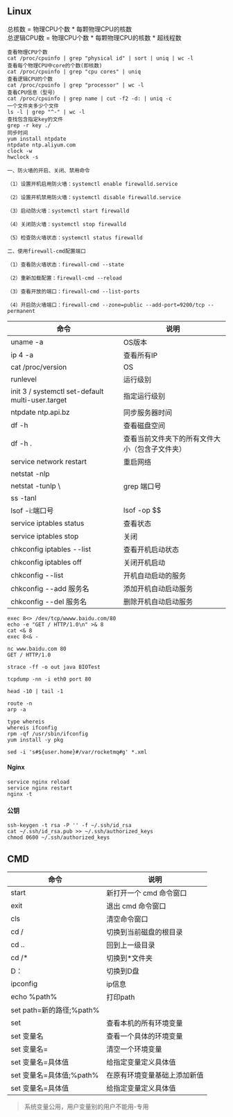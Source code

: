 ## Linux
总核数 = 物理CPU个数 * 每颗物理CPU的核数  
总逻辑CPU数 = 物理CPU个数 * 每颗物理CPU的核数 * 超线程数
```
查看物理CPU个数
cat /proc/cpuinfo | grep "physical id" | sort | uniq | wc -l
查看每个物理CPU中core的个数(即核数)
cat /proc/cpuinfo | grep "cpu cores" | uniq
查看逻辑CPU的个数
cat /proc/cpuinfo | grep "processor" | wc -l
查看CPU信息（型号）
cat /proc/cpuinfo | grep name | cut -f2 -d: | uniq -c
一个文件夹多少个文件
ls -l | grep "^-" | wc -l
查找包含指定key的文件
grep -r key ./
同步时间
yum install ntpdate
ntpdate ntp.aliyum.com
clock -w
hwclock -s

一、防火墙的开启、关闭、禁用命令

（1）设置开机启用防火墙：systemctl enable firewalld.service

（2）设置开机禁用防火墙：systemctl disable firewalld.service

（3）启动防火墙：systemctl start firewalld

（4）关闭防火墙：systemctl stop firewalld

（5）检查防火墙状态：systemctl status firewalld

二、使用firewall-cmd配置端口

（1）查看防火墙状态：firewall-cmd --state

（2）重新加载配置：firewall-cmd --reload

（3）查看开放的端口：firewall-cmd --list-ports

（4）开启防火墙端口：firewall-cmd --zone=public --add-port=9200/tcp --permanent
```

| 命令                                               | 说明                      |
|--------------------------------------------------|-------------------------|
| uname -a                                         | OS版本                    |
| ip 4 -a                                          | 查看所有IP                  |
| cat /proc/version                                | OS                      |
| runlevel                                         | 运行级别                    |
| init 3 / systemctl set-default multi-user.target | 指定运行级别                  |
| ntpdate ntp.api.bz                               | 同步服务器时间                 |
| df -h                                            | 查看磁盘空间                  |
| df -h .                                          | 查看当前文件夹下的所有文件大小（包含子文件夹） |
| service network restart                          | 重启网络                    |
| netstat -nlp                                     |                         |
| netstat -tunlp \                                 | grep 端口号                | |
| ss -tanl                                         |                         |
| lsof -i:端口号                                      | lsof -op $$             |
| service iptables status                          | 查看状态                    |
| service iptables stop                            | 关闭                      |
| chkconfig iptables --list                        | 查看开机启动状态                |
| chkconfig iptables off                           | 关闭开机启动                  |
| chkconfig --list                                 | 开机自动启动的服务               |
| chkconfig --add 服务名                              | 添加开机自动启动服务              |
| chkconfig --del 服务名                              | 删除开机自动启动服务              |

```
exec 8<> /dev/tcp/wwww.baidu.com/80
echo -e "GET / HTTP/1.0\n" >& 8
cat <& 8
exec 8<& -

nc www.baidu.com 80
GET / HTTP/1.0
    
strace -ff -o out java BIOTest

tcpdump -nn -i eth0 port 80

head -10 | tail -1

route -n
arp -a

type whereis
whereis ifconfig
rpm -qf /usr/sbin/ifconfig
yum install -y pkg

sed -i 's#${user.home}#/var/rocketmq#g' *.xml
```
#### Nginx
```
service nginx reload  
service nginx restart
nginx -t
```
#### 公钥
```
ssh-keygen -t rsa -P '' -f ~/.ssh/id_rsa  
cat ~/.ssh/id_rsa.pub >> ~/.ssh/authorized_keys  
chmod 0600 ~/.ssh/authorized_keys
```
## CMD
| 命令 | 说明 |
|---|---|
| start | 新打开一个 cmd 命令窗口 |
| exit | 退出 cmd 命令窗口 |
| cls | 清空命令窗口 |
| cd / | 切换到当前磁盘的根目录 |
| cd .. | 回到上一级目录 |
| cd /* | 切换到*文件夹 |
| D：| 切换到D盘 |
| ipconfig| ip信息 |
| echo %path% | 打印path |
| set path=新的路径;%path%| |
| set | 查看本机的所有环境变量 |
| set 变量名 | 查看一个具体的环境变量 |
| set 变量名= | 清空一个环境变量 |
| set 变量名=具体值 | 给指定变量定义具体值 |
| set 变量名=具体值;%path% | 在原有环境变量基础上添加新值 |
| set 变量名=具体值 | 给指定变量定义具体值 |
> 系统变量公用，用户变量别的用户不能用-专用